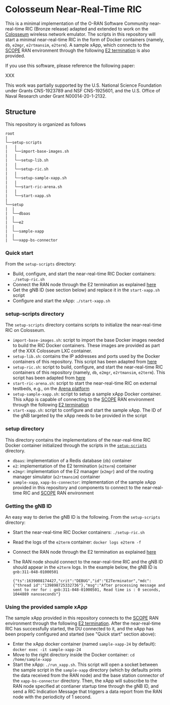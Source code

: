 # Colosseum Near-Real-Time RIC

This is a minimal implementation of the O-RAN Software Community near-real-time RIC (Bronze release) adapted and extended to work on the [Colosseum](https://www.colosseum.net/) wireless network emulator.
The scripts in this repository will start a minimal near-real-time RIC in the form of Docker containers (namely, `db`, `e2mgr`, `e2rtmansim`, `e2term`).
A sample xApp, which connects to the [SCOPE](https://github.com/wineslab/colosseum-scope) RAN environment through the following [E2 termination](https://github.com/wineslab/colosseum-scope-e2) is also provided.

If you use this software, please reference the following paper:

XXX

This work was partially supported by the U.S. National Science Foundation under Grants CNS-1923789 and NSF CNS-1925601, and the U.S. Office of Naval Research under Grant N00014-20-1-2132.

## Structure

This repository is organized as follows

```
root 
|
└──setup-scripts
|   |
|   └──import-base-images.sh
|   |
|   └──setup-lib.sh
|   |
|   └──setup-ric.sh
|   |
|   └──setup-sample-xapp.sh
|   |
|   └──start-ric-arena.sh
|   |
|   └──start-xapp.sh
|   
└──setup
|  |
|  └──dbaas
|  |
|  └──e2
|  |
|  └──sample-xapp
|  |
|  └──xapp-bs-connector
```

### Quick start

From the `setup-scripts` directory:
- Build, configure, and start the near-real-time RIC Docker containers: `./setup-ric.sh`
- Connect the RAN node through the E2 termination as explained [here](https://github.com/wineslab/colosseum-scope-e2)
- Get the gNB ID (see section below) and replace it in the `start-xapp.sh` script
- Configure and start the xApp: `./start-xapp.sh`

### setup-scripts directory

The `setup-scripts` directory contains scripts to initialize the near-real-time RIC on Colosseum.
- `import-base-images.sh`: script to import the base Docker images needed to build the RIC Docker containers. These images are provided as part of the XXX Colosseum LXC container.
- `setup-lib.sh`: contains the IP addresses and ports used by the Docker containers of this repository. This script has been adapted from [here](https://gitlab.flux.utah.edu/johnsond/ric-profile/-/blob/master/setup-lib.sh)
- `setup-ric.sh`: script to build, configure, and start the near-real-time RIC containers of this repository (namely, `db`, `e2mgr`, `e2rtmansim`, `e2term`). This script has been adapted from [here](https://gitlab.flux.utah.edu/johnsond/ric-profile/-/blob/master/setup-ric.sh)
- `start-ric-arena.sh`: script to start the near-real-time RIC on external testbeds, e.g., on the [Arena platform](https://ece.northeastern.edu/wineslab/arena.php)
- `setup-sample-xapp.sh`: script to setup a sample xApp Docker container. This xApp is capable of connecting to the [SCOPE](https://github.com/wineslab/colosseum-scope) RAN environment through the following [E2 termination](https://github.com/wineslab/colosseum-scope-e2)
- `start-xapp.sh`: script to configure and start the sample xApp. The ID of the gNB targeted by the xApp needs to be provided in the script

### setup directory

This directory contains the implementations of the near-real-time RIC Docker container initialized through the scripts in the [`setup-scripts`](setup-scripts) directory.
- `dbaas`: implementation of a Redis database (`db`) container
- `e2`: implementation of the E2 termination (`e2term`) container
- `e2mgr`: implementation of the E2 manager (`e2mgr`) and of the routing manager simulator (`e2rtmansim`) container
- `sample-xapp`, `xapp-bs-connector`: implementation of the sample xApp provided in this repository and components to connect to the near-real-time RIC and [SCOPE](https://github.com/wineslab/colosseum-scope) RAN environment

### Getting the gNB ID

An easy way to derive the gNB ID is the following. From the `setup-scripts` directory:
- Start the near-real-time RIC Docker containers: `./setup-ric.sh`
- Read the logs of the `e2term` container: `docker logs e2term -f`
- Connect the RAN node through the E2 termination as explained [here](https://github.com/wineslab/colosseum-scope-e2)
- The RAN node should connect to the near-real-time RIC and the gNB ID should appear in the `e2term` logs. In the example below, the gNB ID is `gnb:311-048-01000501`

  ```
  {"ts":1639008174427,"crit":"DEBUG","id":"E2Terminator","mdc":{"thread id":"139898725332736"},"msg":"After processing message and sent to rmr for : gnb:311-048-01000501, Read time is : 0 seconds, 1044889 nanoseconds"}
  ```

### Using the provided sample xApp

The sample xApp provided in this repository connects to the [SCOPE](https://github.com/wineslab/colosseum-scope) RAN environment through the following [E2 termination](https://github.com/wineslab/colosseum-scope-e2).
After the near-real-time RIC has successfully started, the DU connected to it, and the xApp has been properly configured and started (see "Quick start" section above):
- Enter the xApp docker container (named `sample-xapp-24` by default): `docker exec -it sample-xapp-24`
- Move to the right directory inside the Docker container: `cd /home/sample-xapp`
- Start the xApp: `./run_xapp.sh`. This script will open a socket between the sample script in the `sample-xapp` directory (which by defaults prints the data received from the RAN node) and the base station connector of the `xapp-bs-connector` directory. Then, the xApp will subscribe to the RAN node specified at contianer startup time through the gNB ID, and send a RIC Indication Message that triggers a data report from the RAN node with the periodicity of 1 second.
